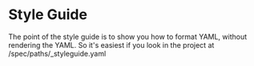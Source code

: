 # Style Guide

The point of the style guide is to show you how to format YAML, without rendering the YAML. So it's easiest if you look in the project at /spec/paths/_styleguide.yaml
 